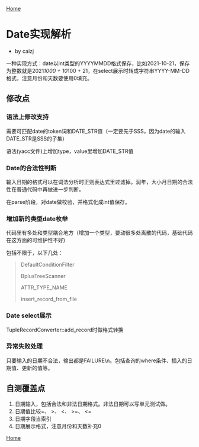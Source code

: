  [Home](index)
 
# Date实现解析

- by caizj

一种实现方式：date以int类型的YYYYMMDD格式保存，比如2021-10-21，保存为整数就是2021*1000 + 10*100 + 21，在select展示时转成字符串YYYY-MM-DD格式，注意月份和天数要使用0填充。

## 修改点

### 语法上修改支持

需要可匹配date的token词和DATE_STR值（一定要先于SSS，因为date的输入DATE_STR是SSS的子集)

语法(yacc文件)上增加type，value里增加DATE_STR值

### Date的合法性判断

输入日期的格式可以在词法分析时正则表达式里过滤掉。润年，大小月日期的合法性在普通代码中再做进一步判断。

在parse阶段，对date做校验，并格式化成int值保存。

### 增加新的类型date枚举

代码里有多处和类型耦合地方（增加一个类型，要动很多处离散的代码，基础代码在这方面的可维护性不好)

包括不限于，以下几处：

> DefaultConditionFilter
>
> BplusTreeScanner
>
> ATTR_TYPE_NAME
>
> insert_record_from_file

### Date select展示

TupleRecordConverter::add_record时做格式转换

### 异常失败处理

只要输入的日期不合法，输出都是FAILURE\n。包括查询的where条件、插入的日期值、更新的值等。

## 自测覆盖点

1. 日期输入，包括合法和非法日期格式。非法日期可以写单元测试做。
2. 日期值比较=、 >、 <、 >=、 <=
3. 日期字段当索引
4. 日期展示格式，注意月份和天数补充0

 [Home](index)